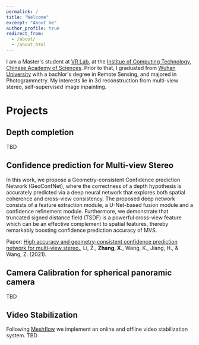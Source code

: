 ```yaml
---
permalink: /
title: "Welcome"
excerpt: "About me"
author_profile: true
redirect_from: 
  - /about/
  - /about.html
---
```


I am a Master's student at [VR Lab](http://vr.ict.ac.cn/), at the [Institue of Computing Technology](http://english.ict.cas.cn/), [Chinese Academy of Sciences](https://english.cas.cn/). Prior to that, I graduated from [Wuhan University](https://en.whu.edu.cn/) with a bachlor's degree in Remote Sensing, and majored in Photogrammetry. 
My interests lie in 3d reconstruction from multi-view stereo, self-supervised image inpainting.

Projects
=====

Depth completion
------
TBD

Confidence prediction for Multi-view Stereo
------
In this work, we propose a Geometry-consistent Confidence prediction Network (GeoConfNet), where the correctness of a depth hypothesis is accurately predicted via a deep neural network that explores both spatial coherence and cross-view consistency. The proposed deep network consists of a feature extraction module, a U-Net-based fusion module and a confidence refinement module. Furthermore, we demonstrate that truncated signed distance field (TSDF) is a powerful cross-view feature which can be an effective complement to spatial features, thereby remarkably boosting confidence prediction accuracy of MVS.

Paper: [High accuracy and geometry-consistent confidence prediction network for multi-view stereo.](https://www.sciencedirect.com/science/article/pii/S0097849321000625?casa_token=ylftycDNFN4AAAAA:GpE_FzwP89O_2i21w1LU5L_jPnwQVIx6SZdTPnvITqZEmqRyKJ5Jz0HdggZMUyWD4frgRFfoefw), Li, Z., **Zhang, X**., Wang, K., Jiang, H., & Wang, Z. (2021).

Camera Calibration for spherical panoramic camera
------
TBD

Video Stabilization
------
Following [Meshflow](http://www.liushuaicheng.org/eccv2016/) we implement an online and offline video stabilization system. 
TBD
